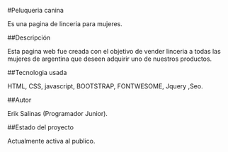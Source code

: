#Peluqueria canina

Es una pagina de linceria para mujeres.

##Descripción

Esta pagina web fue creada con el objetivo  de vender linceria a todas las mujeres de argentina que deseen adquirir uno de nuestros productos.

##Tecnologia usada

HTML, CSS, javascript, BOOTSTRAP, FONTWESOME, Jquery ,Seo.

##Autor

Erik Salinas (Programador Junior).

##Estado del proyecto

Actualmente activa al publico.
